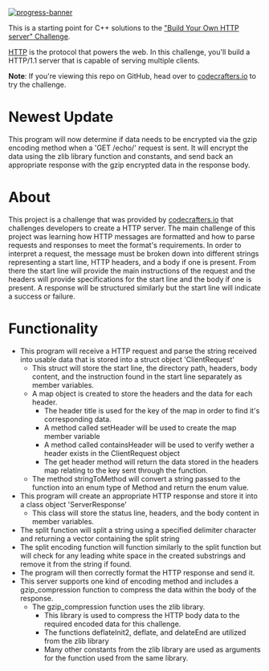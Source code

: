 [![progress-banner](https://backend.codecrafters.io/progress/http-server/411a2e6e-0fe6-4810-885d-ac9cc536d763)](https://app.codecrafters.io/users/codecrafters-bot?r=2qF)

This is a starting point for C++ solutions to the
["Build Your Own HTTP server" Challenge](https://app.codecrafters.io/courses/http-server/overview).

[HTTP](https://en.wikipedia.org/wiki/Hypertext_Transfer_Protocol) is the
protocol that powers the web. In this challenge, you'll build a HTTP/1.1 server
that is capable of serving multiple clients.

**Note**: If you're viewing this repo on GitHub, head over to
[codecrafters.io](https://codecrafters.io) to try the challenge.

# Newest Update
This program will now determine if data needs to be encrypted via the gzip encoding method when a 'GET /echo/' request is sent. It will encrypt the data using the zlib library function and constants, and send back an appropriate response with the gzip encrypted data in the response body.

# About
This project is a challenge that was provided by [codecrafters.io](https://app.codecrafters.io/catalog?_gl=1*kgzjyd*_ga*MTA2MzY1OTcyOS4xNzE3MTgwNTE5*_ga_N8D6K4M2HE*MTcxNzQ1Mzk2NS4yLjAuMTcxNzQ1Mzk2NS4wLjAuMA..) that challenges developers to create a HTTP server. The main challenge of this project was learning how HTTP messages are formatted and how to parse requests and responses to meet the format's requirements. In order to interpret a request, the message must be broken down into different strings representing a start line, HTTP headers, and a body if one is present. From there the start line will provide the main instructions of the request and the headers will provide specifications for the start line and the body if one is present. A response will be structured similarly but the start line will indicate a success or failure.

# Functionality
- This program will receive a HTTP request and parse the string received into usable data that is stored into a struct object 'ClientRequest'
   - This struct will store the start line, the directory path, headers, body content, and the instruction found in the start line separately as member variables.
   - A map object is created to store the headers and the data for each header.
      - The header title is used for the key of the map in order to find it's corresponding data.
      - A method called setHeader will be used to create the map member variable
      - A method called containsHeader will be used to verify wether a header exists in the ClientRequest object
      - The get header method will return the data stored in the headers map relating to the key sent through the function.
   - The method stringToMethod will convert a string passed to the function into an enum type of Method and return the enum value.
- This program will create an appropriate HTTP response and store it into a class object 'ServerResponse'
   - This class will store the status line, headers, and the body content in member variables.
- The split function will split a string using a specified delimiter character and returning a vector containing the split string
- The split encoding function will function similarly to the split function but will check for any leading white space in the created substrings and remove it from the string if found.
- The program will then correctly format the HTTP response and send it.
- This server supports one kind of encoding method and includes a gzip_compression function to compress the data within the body of the response.
   - The gzip_compression function uses the zlib library.
      - This library is used to compress the HTTP body data to the required encoded data for this challenge.
      - The functions deflateInit2, deflate, and delateEnd are utilized from the zlib library
      - Many other constants from the zlib library are used as arguments for the function used from the same library.


